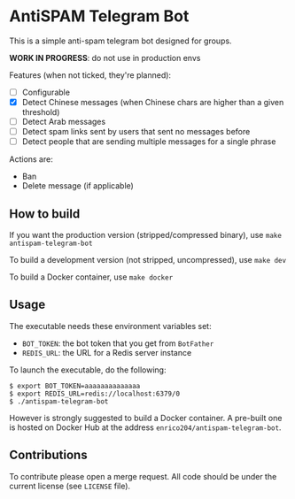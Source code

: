 # AntiSPAM Telegram Bot

This is a simple anti-spam telegram bot designed for groups.

**WORK IN PROGRESS**: do not use in production envs

Features (when not ticked, they're planned):

* [ ] Configurable
* [x] Detect Chinese messages (when Chinese chars are higher than a given threshold)
* [ ] Detect Arab messages
* [ ] Detect spam links sent by users that sent no messages before
* [ ] Detect people that are sending multiple messages for a single phrase

Actions are:

* Ban
* Delete message (if applicable)

## How to build

If you want the production version (stripped/compressed binary), use `make antispam-telegram-bot`

To build a development version (not stripped, uncompressed), use `make dev`

To build a Docker container, use `make docker`

## Usage

The executable needs these environment variables set:

* `BOT_TOKEN`: the bot token that you get from `BotFather`
* `REDIS_URL`: the URL for a Redis server instance

To launch the executable, do the following:
```
$ export BOT_TOKEN=aaaaaaaaaaaaaa
$ export REDIS_URL=redis://localhost:6379/0
$ ./antispam-telegram-bot
```

However is strongly suggested to build a Docker container.
A pre-built one is hosted on Docker Hub at the address `enrico204/antispam-telegram-bot`.

## Contributions

To contribute please open a merge request. All code should be under the current license
(see `LICENSE` file).